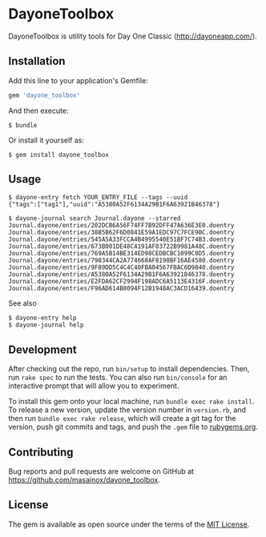 # DayoneToolbox

DayoneToolbox is utility tools for Day One Classic (http://dayoneapp.com/).

## Installation

Add this line to your application's Gemfile:

```ruby
gem 'dayone_toolbox'
```

And then execute:

	$ bundle

Or install it yourself as:

	$ gem install dayone_toolbox

## Usage

	$ dayone-entry fetch YOUR_ENTRY_FILE --tags --uuid
	{"tags":["tag1"],"uuid":"A5380A52F6134A29B1F6A63921B46378"}

	$ dayone-journal search Journal.dayone --starred
	Journal.dayone/entries/202DCB6A56F74FF7B92DFF47A636E3E0.doentry
	Journal.dayone/entries/38B5B62F6D0841E59A1EDC97C7FCE9BC.doentry
	Journal.dayone/entries/545A5A33FCCA4B4995540E51BF7C74B3.doentry
	Journal.dayone/entries/673B001DE48C4191AF03722B9981A48C.doentry
	Journal.dayone/entries/769A5B14BE314ED98CEDBCBC1099C0D5.doentry
	Journal.dayone/entries/798344CA2A774668AF8190BF16AE4580.doentry
	Journal.dayone/entries/9F89DD5C4C4C40FBA04567FBAC6D9840.doentry
	Journal.dayone/entries/A5380A52F6134A29B1F6A63921B46378.doentry
	Journal.dayone/entries/E2FDA62CF2994F198ADC6A5113E4316F.doentry
	Journal.dayone/entries/F96AD614B8094F12B1948AC3ACD16439.doentry

See also

	$ dayone-entry help
	$ dayone-journal help
		
## Development

After checking out the repo, run `bin/setup` to install dependencies. Then, run `rake spec` to run the tests. You can also run `bin/console` for an interactive prompt that will allow you to experiment.

To install this gem onto your local machine, run `bundle exec rake install`. To release a new version, update the version number in `version.rb`, and then run `bundle exec rake release`, which will create a git tag for the version, push git commits and tags, and push the `.gem` file to [rubygems.org](https://rubygems.org).

## Contributing

Bug reports and pull requests are welcome on GitHub at https://github.com/masainox/dayone_toolbox.


## License

The gem is available as open source under the terms of the [MIT License](http://opensource.org/licenses/MIT).

